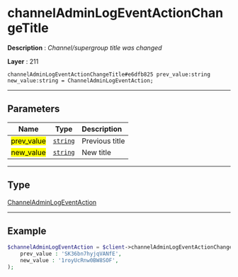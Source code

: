 # channelAdminLogEventActionChangeTitle

**Description** : *Channel/supergroup title was changed*

**Layer** : 211

```tl
channelAdminLogEventActionChangeTitle#e6dfb825 prev_value:string new_value:string = ChannelAdminLogEventAction;
```

---

## Parameters

| Name | Type | Description |
| :---: | :---: | :--- |
| <mark>prev_value</mark> | [`string`](type/string) | Previous title |
| <mark>new_value</mark> | [`string`](type/string) | New title |

---

## Type

[ChannelAdminLogEventAction](type/ChannelAdminLogEventAction)

---

## Example

```php
$channelAdminLogEventAction = $client->channelAdminLogEventActionChangeTitle(
	prev_value : 'SK36bn7hyjqVANfE',
	new_value : '1royUcRnw0BW8SOF',
);
```
